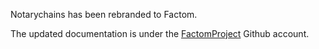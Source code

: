 Notarychains has been rebranded to Factom.

The updated documentation is under the [FactomProject](https://github.com/FactomProject/FactomDocs) Github account.

